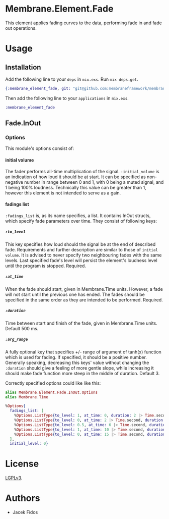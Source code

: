 # Membrane.Element.Fade

This element applies fading curves to the data, performing fade in and fade out operations. 

# Usage
## Installation

Add the following line to your `deps` in `mix.exs`.  Run `mix deps.get`.

```elixir
{:membrane_element_fade, git: "git@github.com:membraneframework/membrane-element-fade.git"}
```

Then add the following line to your `applications` in `mix.exs`.

```elixir
:membrane_element_fade
```

## Fade.InOut
### Options
This module's options consist of:

#### initial volume
The fader performs all-time multiplication of the signal. `:initial_volume` is an indication of how loud it should be at start. It can be specified as non-negative number in range between 0 and 1, with 0 being a muted signal, and 1 being 100% loudness. Technically this value can be greater than 1, however this element is not intended to serve as a gain.
#### fadings list
`:fadings_list` is, as its name specifies, a list. It contains InOut structs, which specify fade parameters over time. They consist of following keys:
##### `:to_level`
This key specifies how loud should the signal be at the end of described fade. Requirements and further description are similar to those of `initial volume`.
It is advised to never specify two neighbouring fades with the same levels.
Last specified fade's level will persist the element's loudness level until the program is stopped.
Required.
##### `:at_time`
When the fade should start, given in Membrane.Time units.
However, a fade will not start until the previous one has ended.
The fades should be specified in the same order as they are intended to be performed.
Required.
##### `:duration`
Time between start and finish of the fade, given in Membrane.Time units. Default 500 ms.
##### `:arg_range`
A fully optional key that specifies +/- range of argument of tanh(x) function which is used for fading. If specified, it should be a positive number. Generally speaking, decreasing this keys' value without changing the `:duration` should give a feeling of more gentle slope, while increasing it should make fade function more steep in the middle of duration. Default 3.

Correctly specified options could like like this:
```elixir
alias Membrane.Element.Fade.InOut.Options
alias Membrane.Time

%Options{
  fadings_list: [
    %Options.ListType{to_level: 1, at_time: 0, duration: 2 |> Time.second, arg_range: 0.5},
    %Options.ListType{to_level: 0, at_time: 2 |> Time.second, duration: 3 |> Time.second},
    %Options.ListType{to_level: 0.5, at_time: 6 |> Time.second, duration: 3 |> Time.second},
    %Options.ListType{to_level: 1, at_time: 10 |> Time.second, duration: 3 |> Time.second, arg_range: 5},
    %Options.ListType{to_level: 0, at_time: 15 |> Time.second, duration: 10 |> Time.second}], initial_level: 0}},
  ],
  initial_level: 0}
```

# License

[LGPLv3](https://www.gnu.org/licenses/lgpl-3.0.en.html).


# Authors

* Jacek Fidos